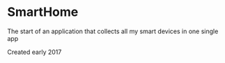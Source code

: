 # SmartHome
The start of an application that collects all my smart devices in one single app

Created early 2017
